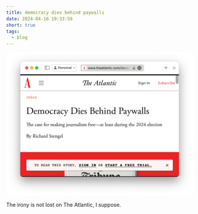 ```yaml
---
title: democracy dies behind paywalls
date: 2024-04-16 19:33:59
short: true
tags:
  - blog
---
```


![A screenshot showing a democracy paywall hypocritical](/2024/04/16/democracy-dies-behind-paywalls/democracyPaywallHypocritical.png)

The irony is not lost on The Atlantic, I suppose.

